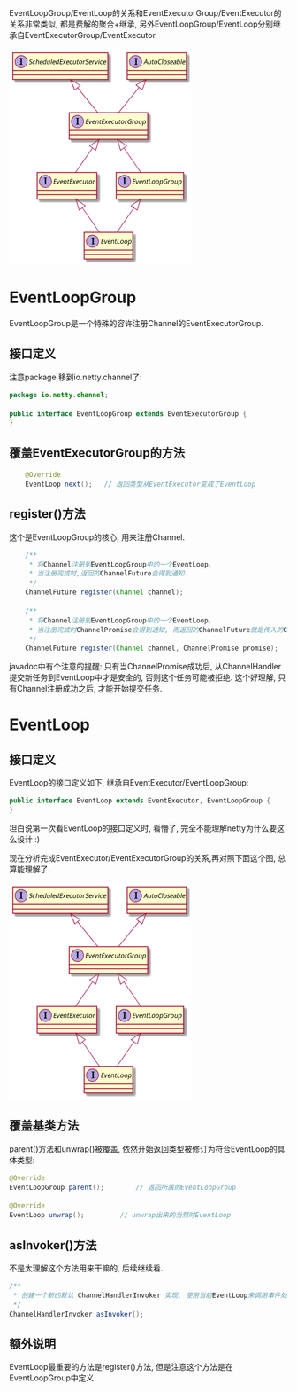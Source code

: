 EventLoopGroup/EventLoop的关系和EventExecutorGroup/EventExecutor的关系非常类似, 都是费解的聚合+继承, 另外EventLoopGroup/EventLoop分别继承自EventExecutorGroup/EventExecutor.

![eventloop](./image/eventloop.png)

# EventLoopGroup

EventLoopGroup是一个特殊的容许注册Channel的EventExecutorGroup.

## 接口定义

注意package 移到io.netty.channel了:

```java
package io.netty.channel;

public interface EventLoopGroup extends EventExecutorGroup {
}
```

## 覆盖EventExecutorGroup的方法

```java
    @Override
    EventLoop next();	// 返回类型从EventExecutor变成了EventLoop
```
## register()方法

这个是EventLoopGroup的核心, 用来注册Channel.

```java
    /**
     * 将Channel注册到EventLoopGroup中的一个EventLoop.
     * 当注册完成时,返回的ChannelFuture会得到通知.
     */
    ChannelFuture register(Channel channel);

    /**
     * 将Channel注册到EventLoopGroup中的一个EventLoop,
     * 当注册完成时ChannelPromise会得到通知, 而返回的ChannelFuture就是传入的ChannelPromise.
     */
    ChannelFuture register(Channel channel, ChannelPromise promise);
```

javadoc中有个注意的提醒: 只有当ChannelPromise成功后, 从ChannelHandler提交新任务到EventLoop中才是安全的, 否则这个任务可能被拒绝. 这个好理解, 只有Channel注册成功之后, 才能开始提交任务.


# EventLoop

## 接口定义

EventLoop的接口定义如下, 继承自EventExecutor/EventLoopGroup:

```java
public interface EventLoop extends EventExecutor, EventLoopGroup {
}
```

坦白说第一次看EventLoop的接口定义时, 看懵了, 完全不能理解netty为什么要这么设计 :)

现在分析完成EventExecutor/EventExecutorGroup的关系,再对照下面这个图, 总算能理解了.

![eventloop](./image/eventloop.png)

## 覆盖基类方法

parent()方法和unwrap()被覆盖, 依然开始返回类型被修订为符合EventLoop的具体类型:

```java
@Override
EventLoopGroup parent();		// 返回所属的EventLoopGroup

@Override
EventLoop unwrap();			// unwrap出来的当然时EventLoop
```

## asInvoker()方法

不是太理解这个方法用来干嘛的, 后续继续看.

```java
/**
 * 创建一个新的默认 ChannelHandlerInvoker 实现, 使用当前EventLoop来调用事件处理方法.
 */
ChannelHandlerInvoker asInvoker();
```

## 额外说明

EventLoop最重要的方法是register()方法, 但是注意这个方法是在EventLoopGroup中定义.
